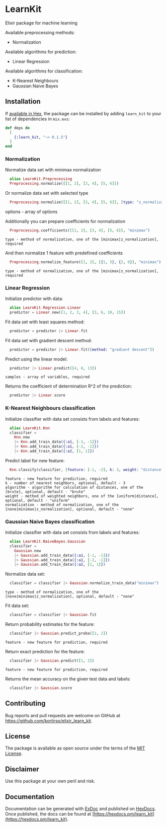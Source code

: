 # LearnKit

Elixir package for machine learning

Available preprocessing methods:

- Normalization

Available algorithms for prediction:

- Linear Regression

Available algorithms for classification:

- K-Nearest Neighbours
- Gaussian Naive Bayes

## Installation

If [available in Hex](https://hex.pm/docs/publish), the package can be installed
by adding `learn_kit` to your list of dependencies in `mix.exs`:

```elixir
def deps do
  [
    {:learn_kit, "~> 0.1.5"}
  ]
end
```

### Normalization

Normalize data set with minimax normalization

```elixir
  alias LearnKit.Preprocessing
  Preprocessing.normalize([[1, 2], [3, 4], [5, 6]])
```

Or normalize data set with selected type

```elixir
  Preprocessing.normalize([[1, 2], [3, 4], [5, 6]], [type: "z_normalization"])
```
  options - array of options

Additionally you can prepare coefficients for normalization

```elixir
  Preprocessing.coefficients([[1, 2], [3, 4], [5, 6]], "minimax")
```
    type - method of normalization, one of the [minimax|z_normalization], required

And then normalize 1 feature with predefined coefficients

```elixir
  Preprocessing.normalize_feature([1, 2], [{1, 5}, {2, 6}], "minimax")
```
    type - method of normalization, one of the [minimax|z_normalization], required

### Linear Regression

Initialize predictor with data:

```elixir
  alias LearnKit.Regression.Linear
  predictor = Linear.new([1, 2, 3, 4], [3, 6, 10, 15])
```

Fit data set with least squares method:

```elixir
  predictor = predictor |> Linear.fit
```

Fit data set with gradient descent method:

```elixir
  predictor = predictor |> Linear.fit([method: "gradient descent"])
```

Predict using the linear model:

```elixir
  predictor |> Linear.predict([4, 8, 13])
```
    samples - array of variables, required

Returns the coefficient of determination R^2 of the prediction:

```elixir
  predictor |> Linear.score
```

### K-Nearest Neighbours classification

Initialize classifier with data set consists from labels and features:

```elixir
  alias LearnKit.Knn
  classifier =
    Knn.new
    |> Knn.add_train_data({:a1, [-1, -1]})
    |> Knn.add_train_data({:a1, [-2, -1]})
    |> Knn.add_train_data({:a2, [1, 1]})
```

Predict label for new feature:

```elixir
  Knn.classify(classifier, [feature: [-1, -2], k: 3, weight: "distance", normalization: "minimax"])
```
    feature - new feature for prediction, required
    k - number of nearest neighbors, optional, default - 3
    algorithm - algorithm for calculation of distances, one of the [brute], optional, default - "brute"
    weight - method of weighted neighbors, one of the [uniform|distance], optional, default - "uniform"
    normalization - method of normalization, one of the [none|minimax|z_normalization], optional, default - "none"

### Gaussian Naive Bayes classification

Initialize classifier with data set consists from labels and features:

```elixir
  alias LearnKit.NaiveBayes.Gaussian
  classifier =
    Gaussian.new
    |> Gaussian.add_train_data({:a1, [-1, -1]})
    |> Gaussian.add_train_data({:a1, [-2, -1]})
    |> Gaussian.add_train_data({:a2, [1, 1]})
```

Normalize data set:

```elixir
  classifier = classifier |> Gaussian.normalize_train_data("minimax")
```
    type - method of normalization, one of the [none|minimax|z_normalization], optional, default - "none"

Fit data set:

```elixir
  classifier = classifier |> Gaussian.fit
```

Return probability estimates for the feature:

```elixir
  classifier |> Gaussian.predict_proba([1, 2])
```
    feature - new feature for prediction, required

Return exact prediction for the feature:

```elixir
  classifier |> Gaussian.predict([1, 2])
```
    feature - new feature for prediction, required

Returns the mean accuracy on the given test data and labels:

```elixir
  classifier |> Gaussian.score
```

## Contributing

Bug reports and pull requests are welcome on GitHub at https://github.com/kortirso/elixir_learn_kit.

## License

The package is available as open source under the terms of the [MIT License](http://opensource.org/licenses/MIT).

## Disclaimer

Use this package at your own peril and risk.

## Documentation

Documentation can be generated with [ExDoc](https://github.com/elixir-lang/ex_doc)
and published on [HexDocs](https://hexdocs.pm). Once published, the docs can
be found at [https://hexdocs.pm/learn_kit](https://hexdocs.pm/learn_kit).

